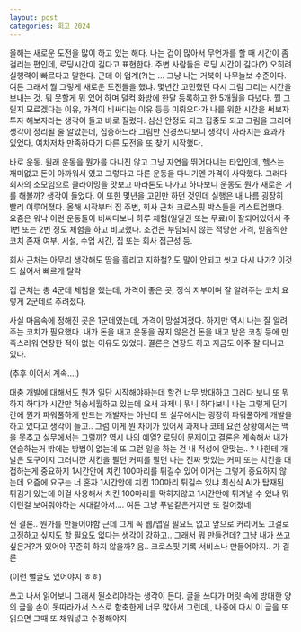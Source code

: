 ```yaml
---
layout: post
categories: 회고 2024
---
```


올해는 새로운 도전을 많이 하고 있는 해다. 나는 겁이 많아서 무언가를 할 때 시간이 좀 걸리는 편인데, 로딩시간이 길다고 표현한다. 
주변 사람들은 로딩 시간이 길다(?) 오히려 실행력이 빠르다고 말한다. 
근데 이 업계(?)는 ... 그냥 나는 거북이 나무늘보 수준이다. 여튼 그래서 뭘 그렇게 새로운 도전들을 했냐. 몇년간 고민했던 다시 그림 그리는 시간을 보내는 것. 뭐 못할게 뭐 있어 하며 덜컥 화방에 한달 등록하고 한 5개월을 다녔다. 뭘 그릴지 모르겠다는 이유, 가격이 비싸다는 이유 등등 미뤄오다가 나를 위한 시간을 써보자 투자 해보자라는 생각이 들고 바로 질렀다. 심신 안정도 되고 집중도 되고 그림을 그리며 생각이 정리될 줄 알았는데, 집중하느라 그림만 신경쓰다보니 생각이 사라지는 효과가 있었다. 여차저차 만족하다가 다른 도전을 또 찾기 시작했다. 

바로 운동. 원래 운동을 뭔가를 다니진 않고 그냥 자연을 뛰어다니는 타입인데, 헬스는 재미없고 돈이 아까워서 였고 그렇다고 다른 운동을 다니기엔 가격이 사악했다. 그러다 회사의 소모임으로 클라이밍을 맛보고 마라톤도 나가고 하다보니 운동도 뭔가 새로운 거를 해볼까? 생각이 들었다. 이 또한 몇년을 고민만 하던 것인데 실행은 내 나름 굉장히 빨리 이루어졌다. 올해 시작부터 집 주변, 회사 근처 크로스핏 박스들을 리스트업했다. 요즘은 워낙 이런 운동들이 비싸다보니 하루 체험(일일권 또는 무료)이 잘되어있어서 주 1번 또는 2번 정도 체험을 하고 비교했다. 
조건은 부담되지 않는 적당한 가격, 믿음직한 코치 존재 여부, 시설, 수업 시간, 집 또는 회사 접근성 등. 

회사 근처는 아무리 생각해도 땀을 흘리고 지하철? 도 말이 안되고 씻고 다시 나가? 이것도 싫어서 빠르게 탈락 

집 근처는 총 4군데 체험을 했는데, 가격이 좋은 곳, 정식 지부이며 잘 알려주는 코치 요렇게 2군데로 추려졌다. 

사실 마음속에 정해진 곳은 1군데였는데, 가격이 망설여졌다. 하지만 역시 나는 잘 알려주는 코치가 필요했다. 내가 돈을 내고 운동을 끊지 않은건 돈을 내고 받은 코칭 등에 만족스러워 연장한 적이 없는 이유도 있었다. 
결론은 연장도 하고 지금도 아주 잘 다니고 있다. 

(추후 이어서 계속....)

대충 개발에 대해서도 뭔가 일단 시작해야하는데 할건 너무 방대하고 그러다 보니 또 뭐하지 하다가 시간만 허송세월하고 있는데 
요새 과제니 뭐니 하다보니 나는 그렇게 단기간에 뭔가 파워풀하게 만드는 개발자는 아닌데 또 실무에서는 굉장히 파워풀하게 개발을 하고 있다고 생각이 들고.. 그럼 이게 뭔 차이가 있어서 과제나 코테 요런 상황에서는 맥을 못추고 실무에서는 그럴까? 역시 나의 예열? 로딩이 문제이고 결론은 계속해서 내가 연습하는거 밖에는 방법이 없는데 또 그런 일을 하는 건 내 적성에 안맞는.. ? 나한테 개발은 도구이지 그러니깐 치킨을 팔던 커피를 팔던 나는 진짜 맛있는 커피 또는 치킨을 대접하는게 중요하지 1시간안에 치킨 100마리를 튀길수 있어 이거는 그렇게 중요하지 않는데 요즘에 요구는 너 혼자 1시간안에 치킨 100마리 튀길수 있냐 최신식 AI가 탑재된 튀김기 있는데 이걸 사용해서 치킨 100마리를 막히지않고 1시간안에 튀겨낼 수 있냐 뭐 이런걸 보여줘야하는 시대같아서.... 여튼 그냥 푸념같은거지만 또 길어졌네 

찐 결론.. 뭔가를 만들어야함 근데 그게 꼭 웹/앱일 필요도 없고 앞으로 커리어도 그걸로 고정하고 싶지도 할 필요도 없다는 생각이 강하고.. 그래서 뭐 만들건데? 그냥 내가 쓰고 싶은거?가 있어야 꾸준히 하지 않을까? 음.. 크로스핏 기록 서비스나 만들어야지.. 가 결론 

(이런 뻘글도 있어야지 ㅎㅎ)

쓰고 나서 읽어보니 그래서 뭔소리야라는 생각이 든다. 글을 쓰다가 머릿 속에 방대한 양의 글을 손이 못따라가서 스스로 함축한게 너무 많아서 그런데,, 나중에 다시 이 글을 또 읽으면 그때 또 채워넣고 수정해야지. 
